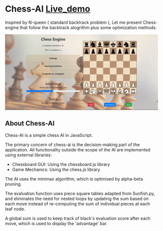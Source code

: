 # Chess-AI [Live_demo](https://deepak7388.github.io/chess-ai/)

Inspired by N-queen ( standard backtrack problem ), Let me present Chess-engine that follow the backtrack alogrithm plus some optimization methods.

![CHESS_UI](img/CHESS_UI.png)

## About Chess-AI

Chess-AI is a simple chess AI in JavaScript.

The primary concern of chess-ai is the decision-making part of the application.
All functionality outside the scope of the AI are implemented using external libraries:

- Chessboard GUI: Using the chessboard.js library
- Game Mechanics: Using the chess.js library

The AI uses the minimax algorithm, which is optimised by alpha-beta pruning.

The evaluation function uses piece square tables adapted from Sunfish.py, and eliminates the need for nested loops by updating the sum based on each move instead of re-computing the sum of individual pieces at each leaf node.

A global sum is used to keep track of black's evaluation score after each move, which is used to display the 'advantage' bar.

